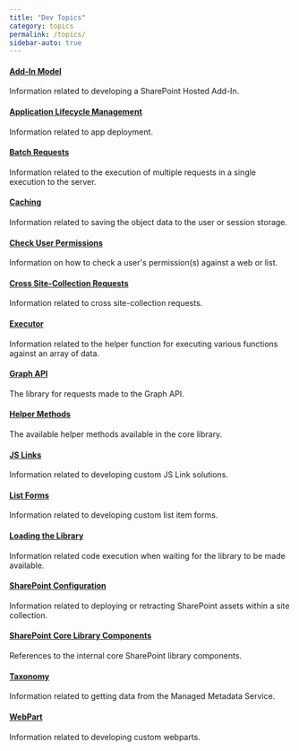 ```yaml
---
title: "Dev Topics"
category: topics
permalink: /topics/
sidebar-auto: true
---
```

#### [Add-In Model](add-in-model)

Information related to developing a SharePoint Hosted Add-In.

#### [Application Lifecycle Management](alm)

Information related to app deployment.

#### [Batch Requests](batch-requests)

Information related to the execution of multiple requests in a single execution to the server.

#### [Caching](caching)

Information related to saving the object data to the user or session storage.

#### [Check User Permissions](permissions)

Information on how to check a user's permission(s) against a web or list.

#### [Cross Site-Collection Requests](cross-sc)

Information related to cross site-collection requests.

#### [Executor](executor)

Information related to the helper function for executing various functions against an array of data.

#### [Graph API](graph-api)

The library for requests made to the Graph API.

#### [Helper Methods](methods)

The available helper methods available in the core library.

#### [JS Links](jslink)

Information related to developing custom JS Link solutions.

#### [List Forms](list-form)

Information related to developing custom list item forms.

#### [Loading the Library](loading-the-lib)

Information related code execution when waiting for the library to be made available.

#### [SharePoint Configuration](sp-cfg)

Information related to deploying or retracting SharePoint assets within a site collection.

#### [SharePoint Core Library Components](sp)

References to the internal core SharePoint library components.

#### [Taxonomy](taxonomy)

Information related to getting data from the Managed Metadata Service.

#### [WebPart](webpart)

Information related to developing custom webparts.